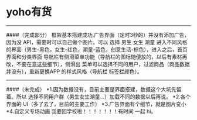 # yoho有货

-----------------------------------------------------------------------------------------------------
####（完成部分）
框架基本搭建成功,广告界面（定时3秒的）并没有添加广告，因为没 API，需要时可以自己做个图片。可以 选择 男生 女生 潮童     进入不同风格的界面（男生-黑色，女生-红色，潮童-蓝色，创意生活-棕色），进入之后，首页界面和分类界面     导航栏有侧滑菜单功能（导航栏的图标随便放的，以后有素材再改，不要在意这些细节），侧滑出 菜单可以选择不同的用户，过滤商品（商品数据并没有），重新更换APP 的样式风格（导航栏 标签栏颜色）。


-----------------------------------------------------------------------------------------------------
####（未完成）
*1.因为数据没有，目前主要是界面搭建，数据这个大坑先留着。所以 选择不同用户群（男生女生潮童...）加载不同的数据以后再说。
*2.各个界面的 UI（多了去了，目前的主要工作）
*3.广告界面有个细节，就是图片变小
*4.自定义专场动画
我要回学校啦！！！！！！！有时间 一起 hi。
